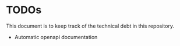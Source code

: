 # TODOs

This document is to keep track of the technical debt in this repository.

- Automatic openapi documentation
